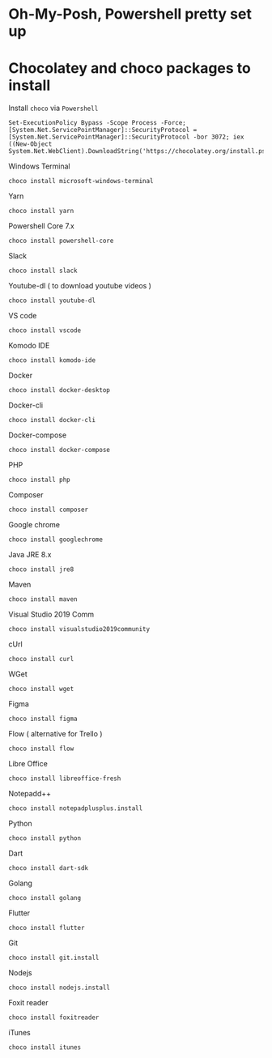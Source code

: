 # Oh-My-Posh, Powershell pretty set up

# Chocolatey and choco packages to install
Install `choco` via `Powershell`
```
Set-ExecutionPolicy Bypass -Scope Process -Force; [System.Net.ServicePointManager]::SecurityProtocol = [System.Net.ServicePointManager]::SecurityProtocol -bor 3072; iex ((New-Object System.Net.WebClient).DownloadString('https://chocolatey.org/install.ps1'))
```
Windows Terminal
```
choco install microsoft-windows-terminal
```
Yarn
```
choco install yarn
```
Powershell Core 7.x
```
choco install powershell-core
```
Slack
```
choco install slack
```
Youtube-dl ( to download youtube videos )
```
choco install youtube-dl
```
VS code
```
choco install vscode
```
Komodo IDE
```
choco install komodo-ide
```
Docker
```
choco install docker-desktop
```
Docker-cli
```
choco install docker-cli
```
Docker-compose
```
choco install docker-compose
```
PHP
```
choco install php
```
Composer
```
choco install composer
```
Google chrome
```
choco install googlechrome
```
Java JRE 8.x
```
choco install jre8
```
Maven
```
choco install maven
```
Visual Studio 2019 Comm
```
choco install visualstudio2019community
```
cUrl
```
choco install curl
```
WGet
```
choco install wget
```
Figma
```
choco install figma
```
Flow ( alternative for Trello )
```
choco install flow
```
Libre Office 
```
choco install libreoffice-fresh
```
Notepadd++
```
choco install notepadplusplus.install
```
Python
```
choco install python
```
Dart
```
choco install dart-sdk
```
Golang
```
choco install golang
```
Flutter
```
choco install flutter
```
Git
```
choco install git.install
```
Nodejs
```
choco install nodejs.install
```
Foxit reader
```
choco install foxitreader
```
iTunes
```
choco install itunes
```
